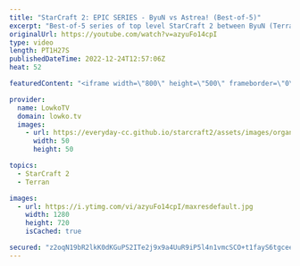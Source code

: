 ```yaml
---
title: "StarCraft 2: EPIC SERIES - ByuN vs Astrea! (Best-of-5)"
excerpt: "Best-of-5 series of top level StarCraft 2 between ByuN (Terran) and Astrea (Protoss). This series is one of the best games of SC2 that was played during HomeStory Cup 22.  Upcoming balance changes: https://youtu.be/y87c1xp3I3Q  Support my work on Patreon: https://www.patreon.com/lowkotv Become a YouTube"
originalUrl: https://youtube.com/watch?v=azyuFo14cpI
type: video
length: PT1H27S
publishedDateTime: 2022-12-24T12:57:06Z
heat: 52

featuredContent: "<iframe width=\"800\" height=\"500\" frameborder=\"0\" src=\"https://www.youtube.com/embed/azyuFo14cpI\" allow=\"accelerometer; autoplay; encrypted-media; gyroscope; picture-in-picture\" allowfullscreen></iframe>"

provider:
  name: LowkoTV
  domain: lowko.tv
  images:
    - url: https://everyday-cc.github.io/starcraft2/assets/images/organizations/lowko.tv-50x50.jpg
      width: 50
      height: 50

topics:
  - StarCraft 2
  - Terran

images:
  - url: https://i.ytimg.com/vi/azyuFo14cpI/maxresdefault.jpg
    width: 1280
    height: 720
    isCached: true

secured: "z2oqN19bR2lkK0dKGuPS2ITe2j9x9a4UuR9iP5l4n1vmcSCO+t1fayS6tgceekStP98plHMwlPlnP2Jqy+T2i0Uncm5gYAT4VCxOmkXDqngFu2XhHtGqGtZ4PHbQgGSGQAhToE1FeUVQhxthcaNGKiQBiZoIiKNANotfUh0jbYgckSTfEQ2i/CVaPEIyKdOaitTiQOJnpcHBvqE8j+Nry/iSvOPc0vQJZ2HIvOVdBCgfASAIRTkPcLLqTBGfrxloE/T7vqEPMvQFEk34787n6aI0CKM6R5gZZcPvLLyAFO2+fkZYn0tRpEw0OHJsPSEYFWenyAO2oSJkfOimNznXj/og37CRZ9F72yZxpqWFIRCzBnBhS877yJiSNJgkRRcsdmpOfAs9MdXKzGyBS4mjwpq1k8YhKxWWwExsrO200/A=;ILxnZ6AZGyNQQ0lBOtMN1w=="
---
```


